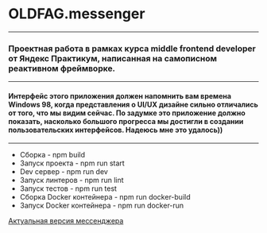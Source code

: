 # OLDFAG.messenger
***
### Проектная работа в рамках курса middle frontend developer от Яндекс Практикум, написанная на самописном реактивном фреймворке.
***
#### Интерфейс этого приложения должен напомнить вам времена Windows 98, когда представления о UI/UX дизайне сильно отличались от того, что мы видим сейчас. По задумке это приложение должно показать, насколько большого прогресса мы достигли в создании пользовательских интерфейсов. Надеюсь мне это удалось))
***
* Сборка - npm build
* Запуск проекта - npm run start 
* Dev сервер - npm run dev
* Запуск линтеров - npm run lint
* Запуск тестов - npm run test
* Сборка Docker контейнера - npm run docker-build
* Запуск Docker контейнера - npm run docker-run

[Актуальная версия мессенджера](http://94.158.219.206:3000/)
